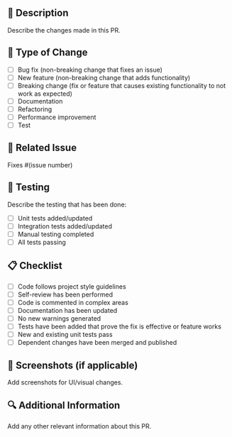 ## 📝 Description

Describe the changes made in this PR.

## 🎯 Type of Change

- [ ] Bug fix (non-breaking change that fixes an issue)
- [ ] New feature (non-breaking change that adds functionality)
- [ ] Breaking change (fix or feature that causes existing functionality to not work as expected)
- [ ] Documentation
- [ ] Refactoring
- [ ] Performance improvement
- [ ] Test

## 🔗 Related Issue

Fixes #(issue number)

## 🧪 Testing

Describe the testing that has been done:

- [ ] Unit tests added/updated
- [ ] Integration tests added/updated
- [ ] Manual testing completed
- [ ] All tests passing

## 📋 Checklist

- [ ] Code follows project style guidelines
- [ ] Self-review has been performed
- [ ] Code is commented in complex areas
- [ ] Documentation has been updated
- [ ] No new warnings generated
- [ ] Tests have been added that prove the fix is effective or feature works
- [ ] New and existing unit tests pass
- [ ] Dependent changes have been merged and published

## 📸 Screenshots (if applicable)

Add screenshots for UI/visual changes.

## 🔍 Additional Information

Add any other relevant information about this PR.


